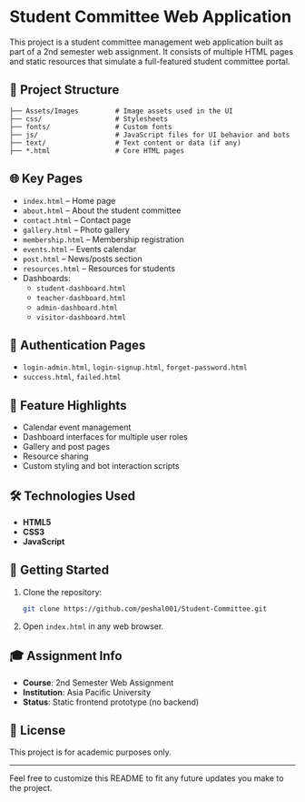 # Student Committee Web Application

This project is a student committee management web application built as part of a 2nd semester web assignment. It consists of multiple HTML pages and static resources that simulate a full-featured student committee portal.

## 📁 Project Structure

```
├── Assets/Images         # Image assets used in the UI
├── css/                  # Stylesheets
├── fonts/                # Custom fonts
├── js/                   # JavaScript files for UI behavior and bots
├── text/                 # Text content or data (if any)
├── *.html                # Core HTML pages
```

## 🌐 Key Pages

- `index.html` – Home page
- `about.html` – About the student committee
- `contact.html` – Contact page
- `gallery.html` – Photo gallery
- `membership.html` – Membership registration
- `events.html` – Events calendar
- `post.html` – News/posts section
- `resources.html` – Resources for students
- Dashboards:
  - `student-dashboard.html`
  - `teacher-dashboard.html`
  - `admin-dashboard.html`
  - `visitor-dashboard.html`

## 🔐 Authentication Pages

- `login-admin.html`, `login-signup.html`, `forget-password.html`
- `success.html`, `failed.html`

## 📅 Feature Highlights

- Calendar event management
- Dashboard interfaces for multiple user roles
- Gallery and post pages
- Resource sharing
- Custom styling and bot interaction scripts

## 🛠 Technologies Used

- **HTML5**
- **CSS3**
- **JavaScript**

## 🚀 Getting Started

1. Clone the repository:
   ```bash
   git clone https://github.com/peshal001/Student-Committee.git
   ```
2. Open `index.html` in any web browser.

## 🎓 Assignment Info

- **Course**: 2nd Semester Web Assignment
- **Institution**: Asia Pacific University
- **Status**: Static frontend prototype (no backend)

## 📄 License

This project is for academic purposes only.

---

Feel free to customize this README to fit any future updates you make to the project.
